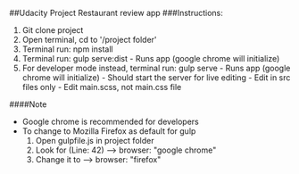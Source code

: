 ##Udacity Project Restaurant review app
###Instructions:

1. Git clone project
2. Open terminal, cd to '/project folder'
2. Terminal run: npm install
3. Terminal run: gulp serve:dist
		- Runs app (google chrome will initialize) 
4. For developer mode instead, terminal run: gulp serve 
		- Runs app (google chrome will initialize) 
		- Should start the server for live editing
		- Edit in src files only
		- Edit main.scss, not main.css file

####Note

- Google chrome is recommended for developers
- To change to Mozilla Firefox as default for gulp
	1. Open gulpfile.js in project folder
	2. Look for (Line: 42) --> browser: "google chrome"
	3. Change it to --> browser: "firefox" 